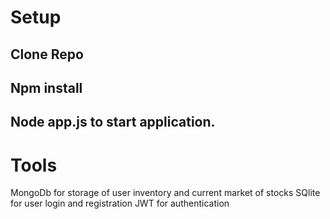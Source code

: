 # Setup

## Clone Repo

## Npm install

## Node app.js to start application.

# Tools

MongoDb for storage of user inventory and current market of stocks
SQlite for user login and registration
JWT for authentication
